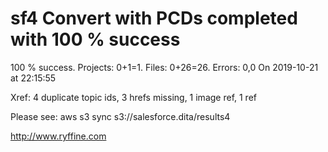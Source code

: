 # sf4 Convert with PCDs completed with 100 % success

100 % success. Projects: 0+1=1.  Files: 0+26=26. Errors: 0,0  On 2019-10-21 at 22:15:55

Xref: 4 duplicate topic ids, 3 hrefs missing, 1 image ref, 1 ref

Please see: aws s3 sync s3://salesforce.dita/results4

http://www.ryffine.com
